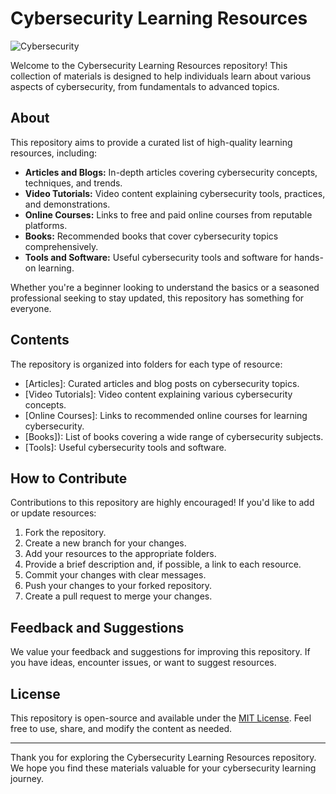 # Cybersecurity Learning Resources

![Cybersecurity](https://cdn.pixabay.com/photo/2020/03/20/08/01/hacker-4949897_960_720.jpg)

Welcome to the Cybersecurity Learning Resources repository! This collection of materials is designed to help individuals learn about various aspects of cybersecurity, from fundamentals to advanced topics.

## About

This repository aims to provide a curated list of high-quality learning resources, including:

- **Articles and Blogs:** In-depth articles covering cybersecurity concepts, techniques, and trends.
- **Video Tutorials:** Video content explaining cybersecurity tools, practices, and demonstrations.
- **Online Courses:** Links to free and paid online courses from reputable platforms.
- **Books:** Recommended books that cover cybersecurity topics comprehensively.
- **Tools and Software:** Useful cybersecurity tools and software for hands-on learning.

Whether you're a beginner looking to understand the basics or a seasoned professional seeking to stay updated, this repository has something for everyone.

## Contents

The repository is organized into folders for each type of resource:

- [Articles]: Curated articles and blog posts on cybersecurity topics.
- [Video Tutorials]: Video content explaining various cybersecurity concepts.
- [Online Courses]: Links to recommended online courses for learning cybersecurity.
- [Books]): List of books covering a wide range of cybersecurity subjects.
- [Tools]: Useful cybersecurity tools and software.

## How to Contribute

Contributions to this repository are highly encouraged! If you'd like to add or update resources:

1. Fork the repository.
2. Create a new branch for your changes.
3. Add your resources to the appropriate folders.
4. Provide a brief description and, if possible, a link to each resource.
5. Commit your changes with clear messages.
6. Push your changes to your forked repository.
7. Create a pull request to merge your changes.

## Feedback and Suggestions

We value your feedback and suggestions for improving this repository. If you have ideas, encounter issues, or want to suggest resources.

## License

This repository is open-source and available under the [MIT License](LICENSE). Feel free to use, share, and modify the content as needed.

---

Thank you for exploring the Cybersecurity Learning Resources repository. We hope you find these materials valuable for your cybersecurity learning journey.
